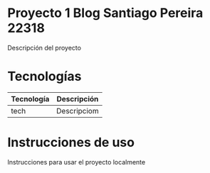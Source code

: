 # Proyecto 1 Blog Santiago Pereira 22318

Descripción del proyecto

# Tecnologías

| Tecnología | Descripción |
| ---------- | ----------- |
|   tech   | Descripciom |

# Instrucciones de uso
Instrucciones para usar el proyecto localmente



